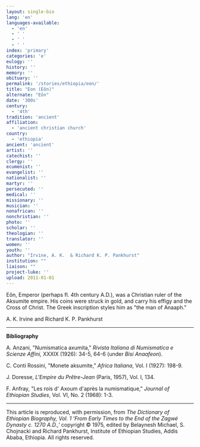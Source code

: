 ```yaml
---
layout: single-bio
lang: 'en'
languages-available:
  - 'en'
  - ' '
  - ' '
  - ' '
index: 'primary'
categories: 'e'
eulogy: ''
history: ''
memory: ''
obituary: ''
permalink: '/stories/ethiopia/eon/'
title: "Eon (Eôn)"
alternate: "Eôn"
date: '300s'
century:
  - '4th'
tradition: 'ancient'
affiliation:
  - 'ancient christian church'
country:
  - 'ethiopia'
ancient: 'ancient'
artist: ''
catechist: ''
clergy: ''
ecumenist: ''
evangelist: ''
nationalist: ''
martyr: ''
persecuted: ''
medical: ''
missionary: ''
musician: ''
nonafrican: ''
nonchristian: ''
photo: ''
scholar: ''
theologian: ''
translator: ''
women: ''
youth: ''
author: "Irvine, A. K.  & Richard K. P. Pankhurst"
institution: ""
liaison: ""
project-luke: ''
upload: 2011-01-01
---
```




E&ocirc;n, Emperor (perhaps fl. 4th century A.D.), was a Christian ruler of the Aksumite empire. His coins were struck in gold, and carry his effigy and the Cross of Christ. The Greek inscription styles him as "the man of Anaaph."

A. K. Irvine and Richard K. P. Pankhurst

---

**Bibliography**

A. Anzani, "Numismatica axumita," *Rivista Italiana di Numismatica e Scienze Affini,* XXXIX (1926): 34-5, 64-6 (under *Bisi Anaafeon*).

C. Conti Rossini, "Monete aksumite," *Africa Italiana*, Vol. I (1927): 198-9.

J. Doresse, *L'Empire du Prêtre-Jean* (Paris, 1957), Vol. I, 134.

F. Anfray, "Les rois d' Axoum d'après la numismatique," *Journal of Ethiopian Studies*, Vol. VI, No. 2 (1968): 1-3.

---

This article is reproduced, with permission, from *The Dictionary of Ethiopian Biography, Vol. 1 'From Early Times to the End of the Zagwé Dynasty c. 1270 A.D.,'* copyright &copy; 1975, edited by Belaynesh Michael, S. Chojnacki and Richard Pankhurst, Institute of Ethiopian Studies, Addis Ababa, Ethiopia.  All rights reserved.
